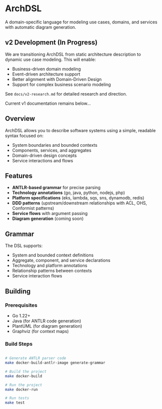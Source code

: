 # ArchDSL

A domain-specific language for modeling use cases, domains, and services with automatic diagram generation.


## v2 Development (In Progress)
We are transitioning ArchDSL from static architecture description to dynamic use case modeling. This will enable:
- Business-driven domain modeling
- Event-driven architecture support
- Better alignment with Domain-Driven Design
- Support for complex business scenario modeling

See `docs/v2-research.md` for detailed research and direction.

Current v1 documentation remains below...

## Overview

ArchDSL allows you to describe software systems using a simple, readable syntax focused on:
- System boundaries and bounded contexts
- Components, services, and aggregates
- Domain-driven design concepts
- Service interactions and flows

## Features

- **ANTLR-based grammar** for precise parsing
- **Technology annotations** (go, java, python, nodejs, php)
- **Platform specifications** (eks, lambda, sqs, sns, dynamodb, redis)
- **DDD patterns** (upstream/downstream relationships with ACL, OHS, Conformist patterns)
- **Service flows** with argument passing
- **Diagram generation** (coming soon)

## Grammar

The DSL supports:
- System and bounded context definitions
- Aggregate, component, and service declarations
- Technology and platform annotations
- Relationship patterns between contexts
- Service interaction flows

## Building

### Prerequisites
- Go 1.22+
- Java (for ANTLR code generation)
- PlantUML (for diagram generation)
- Graphviz (for context maps)

### Build Steps
```bash

# Generate ANTLR parser code
make docker-build-antlr-image generate-grammar

# Build the project
make docker-build

# Run the project
make docker-run

# Run tests
make test
```